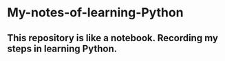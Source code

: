 # My-notes-of-learning-Python
## This repository is like a notebook. Recording my steps in learning Python.



